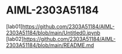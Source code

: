 # AIML-2303A51184
[lab01]https://github.com/2303A51184/AIML-2303A51184/blob/main/Untitled0.ipynb
[lab02]https://github.com/2303A51184/AIML-2303A51184/blob/main/README.md
